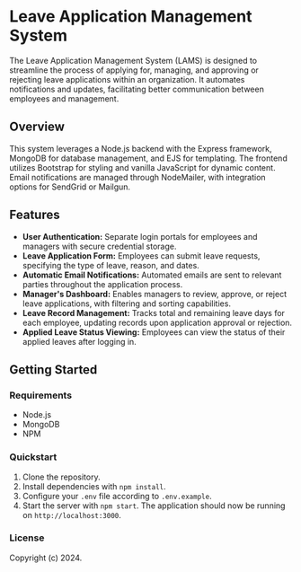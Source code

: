 # Leave Application Management System

The Leave Application Management System (LAMS) is designed to streamline the process of applying for, managing, and approving or rejecting leave applications within an organization. It automates notifications and updates, facilitating better communication between employees and management.

## Overview

This system leverages a Node.js backend with the Express framework, MongoDB for database management, and EJS for templating. The frontend utilizes Bootstrap for styling and vanilla JavaScript for dynamic content. Email notifications are managed through NodeMailer, with integration options for SendGrid or Mailgun.

## Features

- **User Authentication:** Separate login portals for employees and managers with secure credential storage.
- **Leave Application Form:** Employees can submit leave requests, specifying the type of leave, reason, and dates.
- **Automatic Email Notifications:** Automated emails are sent to relevant parties throughout the application process.
- **Manager's Dashboard:** Enables managers to review, approve, or reject leave applications, with filtering and sorting capabilities.
- **Leave Record Management:** Tracks total and remaining leave days for each employee, updating records upon application approval or rejection.
- **Applied Leave Status Viewing:** Employees can view the status of their applied leaves after logging in.

## Getting Started

### Requirements
- Node.js
- MongoDB
- NPM

### Quickstart
1. Clone the repository.
2. Install dependencies with `npm install`.
3. Configure your `.env` file according to `.env.example`.
4. Start the server with `npm start`. The application should now be running on `http://localhost:3000`.

### License

Copyright (c) 2024.